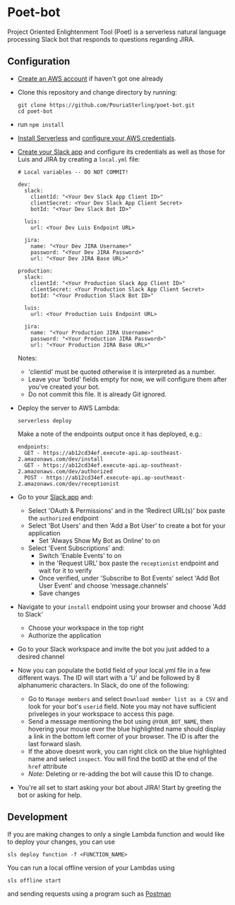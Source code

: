 # Poet-bot


Project Oriented Enlightenment Tool (Poet) is a serverless natural language processing Slack bot that responds to questions regarding JIRA.

## Configuration

* [Create an AWS account](https://aws.amazon.com/free/) if haven't got one already
* Clone this repository and change directory by running:

    ```
    git clone https://github.com/PouriaSterling/poet-bot.git
    cd poet-bot
    ```

* run `npm install`
* [Install Serverless](https://serverless.com/framework/docs/providers/aws/guide/installation/) and [configure your AWS credentials](https://www.youtube.com/watch?v=mRkUnA3mEt4).
* [Create your Slack app](https://api.slack.com/slack-apps#create-app) and configure its credentials as well as those for Luis and JIRA by creating a `local.yml` file:

	```
	# Local variables -- DO NOT COMMIT!

	dev:
	  slack:
	    clientId: "<Your Dev Slack App Client ID>"
	    clientSecret: <Your Dev Slack App Client Secret>
	    botId: "<Your Dev Slack Bot ID>"

      luis:
        url: <Your Dev Luis Endpoint URL>

      jira:
        name: "<Your Dev JIRA Username>"
        password: "<Your Dev JIRA Password>"
        url: "<Your Dev JIRA Base URL>"

	production:
	  slack:
	    clientId: "<Your Production Slack App Client ID>"
	    clientSecret: <Your Production Slack App Client Secret>
	    botId: "<Your Production Slack Bot ID>"

	  luis:
        url: <Your Production Luis Endpoint URL>

      jira:
        name: "<Your Production JIRA Username>"
        password: "<Your Production JIRA Password>"
        url: "<Your Production JIRA Base URL>"
	```

  Notes:
  * 'clientid' must be quoted otherwise it is interpreted as a number.
  * Leave your 'botId' fields empty for now, we will configure them after you've created your bot.
  * Do not commit this file. It is already Git ignored.

* Deploy the server to AWS Lambda:

	```
	serverless deploy
	```

  Make a note of the endpoints output once it has deployed, e.g.:

	```
	endpoints:
	  GET - https://ab12cd34ef.execute-api.ap-southeast-2.amazonaws.com/dev/install
	  GET - https://ab12cd34ef.execute-api.ap-southeast-2.amazonaws.com/dev/authorized
	  POST - https://ab12cd34ef.execute-api.ap-southeast-2.amazonaws.com/dev/receptionist
	```

* Go to your [Slack app](https://api.slack.com/apps) and:
  * Select 'OAuth & Permissions' and in the 'Redirect URL(s)' box paste the `authorized` endpoint
  * Select 'Bot Users' and then 'Add a Bot User' to create a bot for your application
    * Set 'Always Show My Bot as Online' to on
  * Select 'Event Subscriptions' and:
    * Switch 'Enable Events' to on
    * in the 'Request URL' box paste the `receptionist` endpoint and wait for it to verify
    * Once verified, under 'Subscribe to Bot Events' select 'Add Bot User Event' and choose 'message.channels'
    * Save changes

* Navigate to your `install` endpoint using your browser and choose 'Add to Slack'
  * Choose your workspace in the top right
  * Authorize the application

* Go to your Slack workspace and invite the bot you just added to a desired channel

* Now you can populate the botId field of your local.yml file in a few different ways. The ID will start with a 'U' and be followed by 8 alphanumeric characters. In Slack, do one of the following:
  * Go to `Manage members` and select `Download member list as a CSV` and look for your bot's `userid` field. Note you may not have sufficient priveleges in your workspace to access this page.
  * Send a message mentioning the bot using `@YOUR_BOT_NAME`, then hovering your mouse over the blue highlighted name should display a link in the bottom left corner of your browser. The ID is after the last forward slash.
  * If the above doesnt work, you can right click on the blue highlighted name and select `inspect`. You will find the botID at the end of the `href` attribute
  * *Note:* Deleting or re-adding the bot will cause this ID to change.

* You're all set to start asking your bot about JIRA! Start by greeting the bot or asking for help.


## Development

If you are making changes to only a single Lambda function and would like to deploy your changes, you can use

```
sls deploy function -f <FUNCTION_NAME>
```

You can run a local offline version of your Lambdas using

```
sls offline start
```

and sending requests using a program such as [Postman](https://chrome.google.com/webstore/detail/postman/fhbjgbiflinjbdggehcddcbncdddomop?hl=en)
